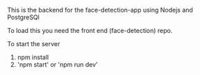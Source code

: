 This is the backend for the face-detection-app using Nodejs and PostgreSQl

To load this you need the front end (face-detection) repo.

To start the server

1. npm install
2. 'npm start' or 'npm run dev'

